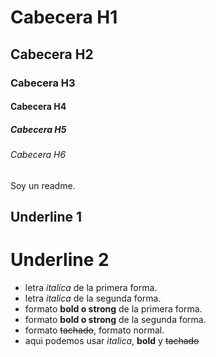 # Cabecera H1
## Cabecera H2
### Cabecera H3
#### Cabecera H4
##### Cabecera H5
###### Cabecera H6

Soy un readme.


Underline 1
----------

Underline 2
===========

- letra *italica* de la primera forma.
- letra _italica_ de la segunda forma.
- formato **bold o strong** de la primera forma.
- formato __bold o strong__ de la segunda forma. 
- formato ~~tachado~~, formato normal. 
- aqui podemos usar *italica*, **bold** y ~~tachado~~